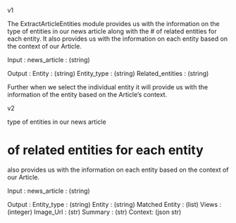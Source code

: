 v1
 
The ExtractArticleEntities module provides us with the information on the type of entities in our news article along with the # of related entities for each entity.
It also provides us with the information on each entity based on the context of our Article.
 
 
Input :
news_article : (string)
 
Output :
Entity : (string)
Entity_type : (string)
Related_entities : (string)
 
Further when we select the individual entity it will provide us with the information of the entity based on the Article’s context.
 
v2
 
type of entities in our news article
# of related entities for each entity
also provides us with the information on each entity based on the context of our Article.
 
Input :
news_article : (string)
 
Output :
Entity_type : (string)
Entity : (string)
Matched Entity : (list)
Views : (integer)
Image_Url : (str)
Summary : (str)
Context: (json str)
 
